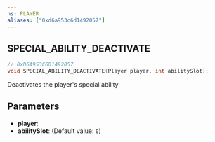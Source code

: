 ```yaml
---
ns: PLAYER
aliases: ["0xd6a953c6d1492057"]
---
```

## SPECIAL_ABILITY_DEACTIVATE

```c
// 0xD6A953C6D1492057
void SPECIAL_ABILITY_DEACTIVATE(Player player, int abilitySlot);
```

Deactivates the player's special ability


## Parameters
* **player**: 
* **abilitySlot**: (Default value: `0`)
